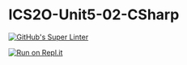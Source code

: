 # ICS2O-Unit5-02-CSharp

[![GitHub's Super Linter](https://github.com/CristianoSellitto/ICS2O-Unit5-02-CSharp/workflows/GitHub's%20Super%20Linter/badge.svg)](https://github.com/CristianoSellitto/ICS2O-Unit5-02-CSharp/actions)

[![Run on Repl.it](https://repl.it/badge/github/CristianoSellitto/ICS2O-Unit5-02-CSharp)](https://repl.it/github/CristianoSellitto/ICS2O-Unit5-02-CSharp)
